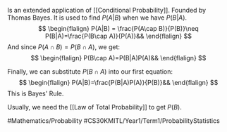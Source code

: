 Is an extended application of [[Conditional Probability]]. Founded by Thomas Bayes. It is used to find $P(A|B)$ when we have $P(B|A)$.
$$
\begin{flalign}
P(A|B) = \frac{P(A\cap B)}{P(B)}\neq P(B|A)=\frac{P(B\cap A)}{P(A)}&&
\end{flalign}
$$
And since $P(A\cap B)=P(B\cap A)$, we get:
$$
\begin{flalign}
P(B\cap A)=P(B|A)P(A)&&
\end{flalign}
$$

Finally, we can substitute $P(B\cap A)$ into our first equation:
$$
\begin{flalign}
P(A|B)=\frac{P(B|A)P(A)}{P(B)}&&
\end{flalign}
$$
This is Bayes' Rule.

Usually, we need the [[Law of Total Probability]] to get $P(B)$.

#Mathematics/Probability
#CS30KMITL/Year1/Term1/ProbabilityStatistics
